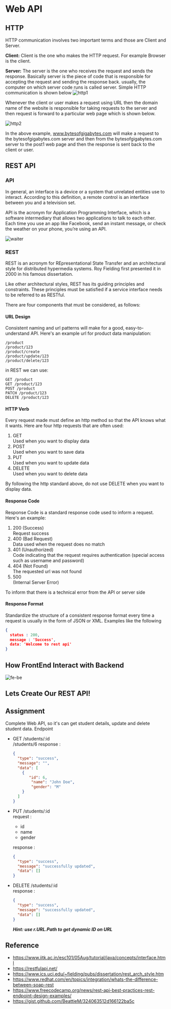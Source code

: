 # Web API

## HTTP
HTTP communication involves two important terms and those are Client and Server.

**Client:** Client is the one who makes the HTTP request. For example Browser is the client.

**Server:** The server is the one who receives the request and sends the response. Basically server is the piece of code that is responsible for accepting the request and sending the response back. usually, the computer on which server code runs is called server. Simple HTTP communication is shown below
![http1](https://bytesofgigabytes.com/IMAGES/Networking/HTTPcommuncation/http%20communication.png)

Whenever the client or user makes a request using URL then the domain name of the website is responsible for taking requests to the server and then request is forward to a particular web page which is shown below.

![http2](https://bytesofgigabytes.com/IMAGES/Networking/HTTPcommuncation/http%20praticle%20example.png)

In the above example, www.bytesofgigabytes.com will make a request to the bytesofgigabytes.com server and then from the bytesofgigabytes.com server to the post1 web page and then the response is sent back to the client or user.

## REST API
### API
In general, an interface is a device or a system that unrelated entities use to interact. According to this definition, a remote control is an interface between you and a television set.

API is the acronym for Application Programming Interface, which is a software intermediary that allows two applications to talk to each other. Each time you use an app like Facebook, send an instant message, or check the weather on your phone, you’re using an API.

![waiter](https://i.stack.imgur.com/ChtPo.png)

### REST
REST is an acronym for REpresentational State Transfer and an architectural style for distributed hypermedia systems. Roy Fielding first presented it in 2000 in his famous dissertation.

Like other architectural styles, REST has its guiding principles and constraints. These principles must be satisfied if a service interface needs to be referred to as RESTful.

There are four components that must be considered, as follows:

#### URL Design
Consistent naming and url patterns will make for a good, easy-to-understand API. Here's an example url for product data manipulation:
```
/product
/product/123
/product/create
/product/update/123
/product/delete/123
```

in REST we can use:
```
GET /product
GET /product/123
POST /product
PATCH /product/123
DELETE /product/123
```

#### HTTP Verb
Every request made must define an http method so that the API knows what it wants. Here are four http requests that are often used:

1. GET <br>
   Used when you want to display data
2. POST <br>
   Used when you want to save data
3. PUT <br>
   Used when you want to update data
4. DELETE <br>
   Used when you want to delete data
   
By following the http standard above, do not use DELETE when you want to display data.

#### Response Code
Response Code is a standard response code used to inform a request. Here's an example:

1. 200 (Success) <br> Request success
2. 400 (Bad Request) <br>  Data used when the request does no match
3. 401 (Unauthorized) <br>  Code indicating that the request requires authentication (special access such as username and password)
4. 404 (Not Found) <br>  The requested url was not found
5. 500 <br>  (Internal Server Error)

To inform that there is a technical error from the API or server side

#### Response Format
Standardize the structure of a consistent response format every time a request is usually in the form of JSON or XML. Examples like the following
```json
{ 
  status : 200, 
  message : 'Success', 
  data: 'Welcome to rest api' 
}
```

## How FrontEnd Interact with Backend

![fe-be](https://www.researchgate.net/profile/Octavian-Dospinescu/publication/316675285/figure/fig4/AS:490411216117762@1493934553127/REST-API-integrated-with-frontend-technology-using-AJAX-and-JQuery.png)

## Lets Create Our REST API!

## Assignment
Complete Web API, so it's can get student details, update and delete student data.
Endpoint
- GET /students/:id <br>
/students/6
  response :
  ```json
  {
    "type": "success",
    "message": "",
    "data": [
      {
         "id": 6, 
          "name": "John Doe",
          "gender": "M"
      }
    ]
  }
  ```
- PUT /students/:id <br>
  request :
   - id
   - name
   - gender
  
  response :
  ```json
  {
    "type": "success",
    "message": "successfully updated",
    "data": []
  }
  ```
- DELETE /students/:id <br>
  response :
  ```json
  {
    "type": "success",
    "message": "successfully updated",
    "data": []
  }
  ```

  _**Hint: use r.URL.Path to get dynamic ID on URL**_


## Reference
- https://www.iitk.ac.in/esc101/05Aug/tutorial/java/concepts/interface.html
- https://restfulapi.net/
- https://www.ics.uci.edu/~fielding/pubs/dissertation/rest_arch_style.htm
- https://www.redhat.com/en/topics/integration/whats-the-difference-between-soap-rest
- https://www.freecodecamp.org/news/rest-api-best-practices-rest-endpoint-design-examples/
- https://gist.github.com/BeattieM/324063512d166122ba5c